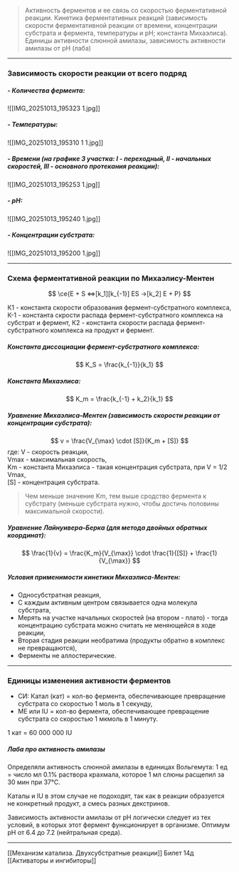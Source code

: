 
> Активность ферментов и ее связь со скоростью ферментативной реакции. Кинетика ферментативных реакций (зависимость скорости ферментативной реакции от времени, концентрации субстрата и фермента, температуры и рН; константа Михаэлиса). Единицы активности слюнной амилазы, зависимость активности амилазы от рН (лаба)

---

### Зависимость скорости реакции от всего подряд

##### - Количества фермента:
![[IMG_20251013_195323 1.jpg]]

##### - Температуры:
![[IMG_20251013_195310 1 1.jpg]]

##### - Времени (на графике 3 участка: I - переходный, II - начальных скоростей, III - основного протекания реакции):
![[IMG_20251013_195253 1.jpg]]

##### - рН:
![[IMG_20251013_195240 1.jpg]]

##### - Концентрации субстрата:
![[IMG_20251013_195200 1.jpg]]

---

### Схема ферментативной реакции по Михаэлису-Ментен

$$
\ce{E + S <=>[k_1][k_{-1}] ES ->[k_2] E + P}
$$

К1 - константа скорости образования фермент-субстратного комплекса,  
К-1 - константа скрости распада фермент-субстратного комплекса на субстрат и фермент,
К2 - константа скорости распада фермент-субстратного комплекса на продукт и фермент. 


##### Константа диссоциации фермент-субстратного комплекса:
  $$
  K_S = \frac{k_{-1}}{k_1}
  $$

##### Константа Михаэлиса:
  $$
  K_m = \frac{k_{-1} + k_2}{k_1}
  $$

##### Уравнение Михаэлиса–Ментен (зависимость скорости реакции от концентрации субстрата):
  $$
  v = \frac{V_{\max} \cdot [S]}{K_m + [S]}
  $$
где: 
V - скорость реакции,  
Vmax - максимальная скорость,  
Km - константа Михаэлиса - такая концентрация субстрата, при V = 1/2 Vmax,  
[S] - концентрация субстрата.

> Чем меньше значение Km, тем выше сродство фермента к субстрату (меньше субстрата нужно, чтобы достичь половины максимальной скорости).


##### Уравнение Лайнуивера–Берка (для метода *двойных обратных* координат):

$$
\frac{1}{v} = \frac{K_m}{V_{\max}} \cdot \frac{1}{[S]} + \frac{1}{V_{\max}}
$$

##### Условия применимости кинетики Михаэлиса-Ментен:

- Односубстратная реакция,
- С каждым активным центром связывается одна молекула субстрата,
- Мерять на участке начальных скоростей (на втором - плато) - тогда концентрацию субстрата можно считать не меняющейся в ходе реакции,
- Вторая стадия реакции необратима (продукты обратно в комплекс не превращаются),
- Ферменты не аллостерические.

---

### Единицы изменения активности ферментов

- СИ: Катал (кат) = кол-во фермента, обеспечивающее превращение субстрата со скоростью 1 моль в 1 секунду,
- МЕ или IU = кол-во фермента, обеспечивающее превращение субстрата со скоростью 1 мкмоль в 1 минуту.

1 кат = 60 000 000 IU

##### Лаба про активность амилазы

Определяли активность слюнной амилазы в единицах Вольгемута: 1 ед = число мл 0.1% раствора крахмала, которое 1 мл слюны расщепил за 30 мин при 37°С. 

Каталы и IU в этом случае не подоходят, так как в реакции образуется не конкретный продукт, а смесь разных декстринов.

Зависимость активности амилазы от рН логически следует из тех условий, в которых этот фермент функционирует в организме. Оптимум рН от 6.4 до 7.2 (нейтральная среда).

---
[[Механизм катализа. Двухсубстратные реакции]]
Билет 14д
[[Активаторы и ингибиторы]]